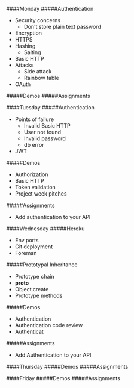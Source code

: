 ####Monday
#####Authentication
- Security concerns
  - Don't store plain text password
- Encryption
- HTTPS
- Hashing
  - Salting
- Basic HTTP
- Attacks
  - Side attack
  - Rainbow table
- OAuth

#####Demos
#####Assignments

####Tuesday
#####Authentication
- Points of failure
  - Invalid Basic HTTP
  - User not found
  - Invalid password
  - db error
- JWT

#####Demos
- Authorization
- Basic HTTP
- Token validation
- Project week pitches

#####Assignments
- Add authentication to your API

####Wednesday
#####Heroku
- Env ports
- Git deployment
- Foreman

#####Prototypal Inheritance
- Prototype chain
- __proto__
- Object.create
- Prototype methods

#####Demos
- Authentication
- Authentication code review
- Authenticat

#####Assignments
- Add Authentication to your API

####Thursday
#####Demos
#####Assignments

####Friday
#####Demos
#####Assignments
